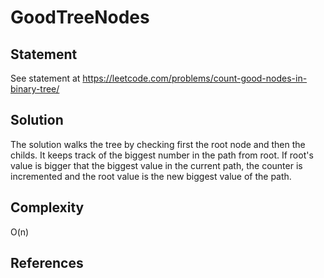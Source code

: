 # GoodTreeNodes
## Statement
See statement at https://leetcode.com/problems/count-good-nodes-in-binary-tree/

## Solution
The solution walks the tree by checking first the root node and then the childs. It keeps track of the biggest number in the path from root. If root's value is bigger that the biggest value in the current path, the counter is incremented and the root value is the new biggest value of the path.

## Complexity
O(n)

## References
